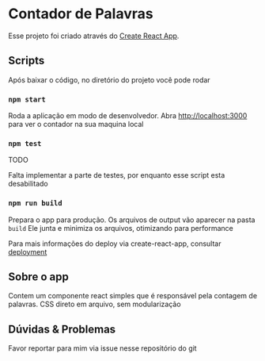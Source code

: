 # Contador de Palavras

Esse projeto foi criado através do [Create React App](https://github.com/facebook/create-react-app).

## Scripts

Após baixar o código, no diretório do projeto você pode rodar

### `npm start`

Roda a aplicação em modo de desenvolvedor. 
Abra [http://localhost:3000](http://localhost:3000) para ver o contador na sua maquina local


### `npm test`

TODO

Falta implementar a parte de testes, por enquanto esse script esta desabilitado

### `npm run build`

Prepara o app para produção. Os arquivos de output vão aparecer na pasta `build`
Ele junta e minimiza os arquivos, otimizando para performance

Para mais informações do deploy via create-react-app, consultar [deployment](https://facebook.github.io/create-react-app/docs/deployment)


## Sobre o app

Contem um componente react simples que é responsável pela contagem de palavras. CSS direto em arquivo, sem modularização

## Dúvidas & Problemas

Favor reportar para mim via issue nesse repositório do git